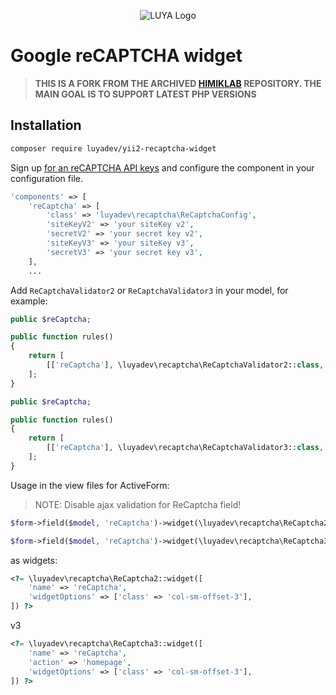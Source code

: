 <p align="center">
  <img src="https://raw.githubusercontent.com/luyadev/luya/master/docs/logo/luya-logo-0.2x.png" alt="LUYA Logo"/>
</p>

# Google reCAPTCHA widget

> **THIS IS A FORK FROM THE ARCHIVED [HIMIKLAB](https://github.com/himiklab/yii2-recaptcha-widget) REPOSITORY. THE MAIN GOAL IS TO SUPPORT LATEST PHP VERSIONS**

## Installation

```sh
composer require luyadev/yii2-recaptcha-widget
```

Sign up [for an reCAPTCHA API keys](https://www.google.com/recaptcha/admin/create) and configure the component in your configuration file.

```php
'components' => [
    'reCaptcha' => [
        'class' => 'luyadev\recaptcha\ReCaptchaConfig',
        'siteKeyV2' => 'your siteKey v2',
        'secretV2' => 'your secret key v2',
        'siteKeyV3' => 'your siteKey v3',
        'secretV3' => 'your secret key v3',
    ],
    ...
``` 

Add `ReCaptchaValidator2` or `ReCaptchaValidator3` in your model, for example:


```php
public $reCaptcha;

public function rules()
{
    return [
        [['reCaptcha'], \luyadev\recaptcha\ReCaptchaValidator2::class, 'uncheckedMessage' => 'Please confirm that you are not a bot.'],
    ];
}
```

```php
public $reCaptcha;

public function rules()
{
    return [
        [['reCaptcha'], \luyadev\recaptcha\ReCaptchaValidator3::class, 'threshold' => 0.5, 'action' => 'homepage'],
    ];
}
```

Usage in the view files for ActiveForm:

> NOTE: Disable ajax validation for ReCaptcha field!

```php
$form->field($model, 'reCaptcha')->widget(\luyadev\recaptcha\ReCaptcha2::class) // v2
```

```php
$form->field($model, 'reCaptcha')->widget(\luyadev\recaptcha\ReCaptcha3::class, ['action' => 'homepage']) // v3
```

as widgets:

```php
<?= \luyadev\recaptcha\ReCaptcha2::widget([
    'name' => 'reCaptcha',
    'widgetOptions' => ['class' => 'col-sm-offset-3'],
]) ?>
```

v3
```php
<?= \luyadev\recaptcha\ReCaptcha3::widget([
    'name' => 'reCaptcha',
    'action' => 'homepage',
    'widgetOptions' => ['class' => 'col-sm-offset-3'],
]) ?>
```